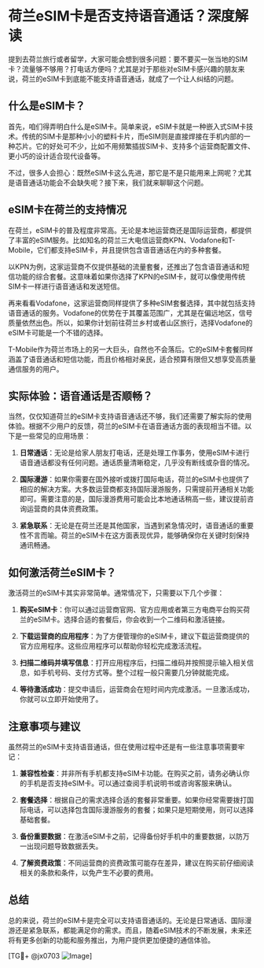 # 荷兰eSIM卡是否支持语音通话？深度解读

提到去荷兰旅行或者留学，大家可能会想到很多问题：要不要买一张当地的SIM卡？流量够不够用？打电话方便吗？尤其是对于那些对eSIM卡感兴趣的朋友来说，荷兰的eSIM卡到底能不能支持语音通话，就成了一个让人纠结的问题。

## 什么是eSIM卡？

首先，咱们得弄明白什么是eSIM卡。简单来说，eSIM卡就是一种嵌入式SIM卡技术。传统的SIM卡是那种小小的塑料卡片，而eSIM则是直接焊接在手机内部的一种芯片。它的好处可不少，比如不用频繁插拔SIM卡、支持多个运营商配置文件、更小巧的设计适合现代设备等。

不过，很多人会担心：既然eSIM卡这么先进，那它是不是只能用来上网呢？尤其是语音通话功能会不会缺失呢？接下来，我们就来聊聊这个问题。

## eSIM卡在荷兰的支持情况

在荷兰，eSIM卡的普及程度非常高。无论是本地运营商还是国际运营商，都提供了丰富的eSIM服务。比如知名的荷兰三大电信运营商KPN、Vodafone和T-Mobile，它们都支持eSIM卡，并且提供包含语音通话在内的多种套餐。

以KPN为例，这家运营商不仅提供基础的流量套餐，还推出了包含语音通话和短信功能的综合套餐。这意味着如果你选择了KPN的eSIM卡，就可以像使用传统SIM卡一样进行语音通话和发送短信。

再来看看Vodafone，这家运营商同样提供了多种eSIM套餐选择，其中就包括支持语音通话的服务。Vodafone的优势在于其覆盖范围广，尤其是在偏远地区，信号质量依然出色。所以，如果你计划前往荷兰乡村或者山区旅行，选择Vodafone的eSIM卡可能是一个不错的选择。

T-Mobile作为荷兰市场上的另一大巨头，自然也不会落后。它的eSIM卡套餐同样涵盖了语音通话和短信功能，而且价格相对亲民，适合预算有限但又想享受高质量通信服务的用户。

## 实际体验：语音通话是否顺畅？

当然，仅仅知道荷兰的eSIM卡支持语音通话还不够，我们还需要了解实际的使用体验。根据不少用户的反馈，荷兰的eSIM卡在语音通话方面的表现相当不错。以下是一些常见的应用场景：

1. **日常通话**：无论是给家人朋友打电话，还是处理工作事务，使用eSIM卡进行语音通话都没有任何问题。通话质量清晰稳定，几乎没有断线或杂音的情况。
   
2. **国际漫游**：如果你需要在国外接听或拨打国际电话，荷兰的eSIM卡也提供了相应的解决方案。大多数运营商都支持国际漫游服务，只需提前开通相关功能即可。需要注意的是，国际漫游费用可能会比本地通话稍高一些，建议提前咨询运营商的具体资费政策。

3. **紧急联系**：无论是在荷兰还是其他国家，当遇到紧急情况时，语音通话的重要性不言而喻。荷兰的eSIM卡在这方面表现优异，能够确保你在关键时刻保持通讯畅通。

## 如何激活荷兰eSIM卡？

激活荷兰的eSIM卡其实非常简单。通常情况下，只需要以下几个步骤：

1. **购买eSIM卡**：你可以通过运营商官网、官方应用或者第三方电商平台购买荷兰的eSIM卡。选择合适的套餐后，你会收到一个二维码和激活链接。

2. **下载运营商的应用程序**：为了方便管理你的eSIM卡，建议下载运营商提供的官方应用程序。这些应用程序可以帮助你轻松完成激活流程。

3. **扫描二维码并填写信息**：打开应用程序后，扫描二维码并按照提示输入相关信息，如手机号码、支付方式等。整个过程一般只需要几分钟就能完成。

4. **等待激活成功**：提交申请后，运营商会在短时间内完成激活。一旦激活成功，你就可以立即开始使用了。

## 注意事项与建议

虽然荷兰的eSIM卡支持语音通话，但在使用过程中还是有一些注意事项需要牢记：

1. **兼容性检查**：并非所有手机都支持eSIM卡功能。在购买之前，请务必确认你的手机是否支持eSIM卡。可以通过查阅手机说明书或咨询客服来确认。

2. **套餐选择**：根据自己的需求选择合适的套餐非常重要。如果你经常需要拨打国际电话，可以选择包含国际漫游服务的套餐；如果只是短期使用，则可以选择基础套餐。

3. **备份重要数据**：在激活eSIM卡之前，记得备份好手机中的重要数据，以防万一出现问题导致数据丢失。

4. **了解资费政策**：不同运营商的资费政策可能存在差异，建议在购买前仔细阅读相关的条款和条件，以免产生不必要的费用。

## 总结

总的来说，荷兰的eSIM卡是完全可以支持语音通话的。无论是日常通话、国际漫游还是紧急联系，都能满足你的需求。而且，随着eSIM技术的不断发展，未来还将有更多创新的功能和服务推出，为用户提供更加便捷的通信体验。

[TG💪+ @jx0703 ![Image](https://github.com/user-attachments/assets/dbca1d08-cadb-493c-b0ec-ad6f7a83f270)]